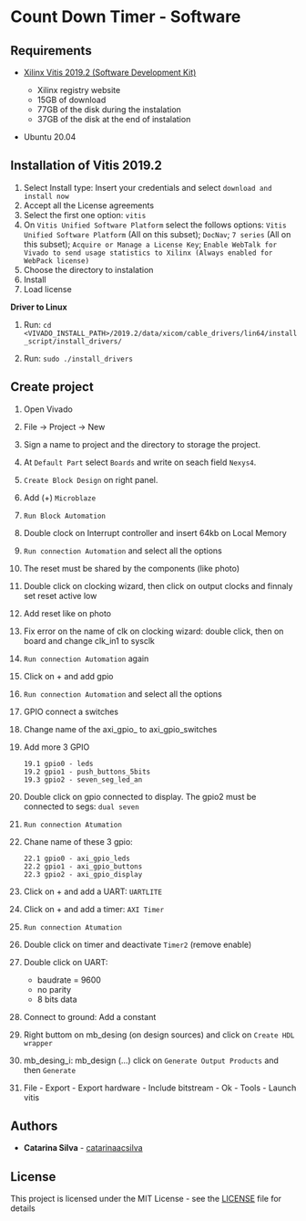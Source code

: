 # Count Down Timer - Software


## Requirements

- [Xilinx Vitis 2019.2 (Software Development Kit)](https://www.xilinx.com/support/download/index.html/content/xilinx/en/downloadNav/vitis.html)

    - Xilinx registry website
    - 15GB of download
    - 77GB of the disk during the instalation
    - 37GB of the disk at the end of instalation

- Ubuntu 20.04

## Installation of Vitis 2019.2

1. Select Install type: Insert your credentials and select `download and install now`
2. Accept all the License agreements
3. Select the first one option: `vitis`
4. On `Vitis Unified Software Platform` select the follows options: `Vitis Unified Software Platform` (All on this subset); `DocNav`; `7 series` (All on this subset); `Acquire or Manage a License Key`; `Enable WebTalk for Vivado to send usage statistics to Xilinx (Always enabled for WebPack license)`
5. Choose the directory to instalation
6. Install
7. Load license

**Driver to Linux** 

1. Run: `cd <VIVADO_INSTALL_PATH>/2019.2/data/xicom/cable_drivers/lin64/install_script/install_drivers/`

2. Run: `sudo ./install_drivers`


## Create project

1. Open Vivado

2. File -> Project -> New

3. Sign a name to project and the directory to storage the project.

4. At `Default Part` select `Boards` and write on seach field `Nexys4`.

5. `Create Block Design` on right panel.

6. Add (+) `Microblaze`

7. `Run Block Automation`

8. Double clock on Interrupt controller and insert 64kb on Local Memory

9. `Run connection Automation` and select all the options

10. The reset must be shared by the components (like photo)

11. Double click on clocking wizard, then click on output clocks and finnaly set reset active low

12. Add reset like on photo

13. Fix error on the name of clk on clocking wizard: double click, then on board and change clk_in1 to sysclk

14. `Run connection Automation` again

15. Click on + and add gpio

16. `Run connection Automation` and select all the options

17. GPIO connect a switches

18. Change name of the axi_gpio_ to axi_gpio_switches

19. Add more 3 GPIO

        19.1 gpio0 - leds
        19.2 gpio1 - push_buttons_5bits
        19.3 gpio2 - seven_seg_led_an

20. Double click on gpio connected to display. The gpio2 must be connected to segs: `dual seven`

21. `Run connection Atumation`

22. Chane name of these 3 gpio:

        22.1 gpio0 - axi_gpio_leds
        22.2 gpio1 - axi_gpio_buttons
        22.3 gpio2 - axi_gpio_display

23. Click on + and add a UART: `UARTLITE`

24. Click on + and add a timer: `AXI Timer`

25. `Run connection Atumation`

26. Double click on timer and deactivate `Timer2` (remove enable)

27. Double click on UART:

    - baudrate = 9600
    - no parity
    - 8 bits data

28. Connect to ground: Add a constant

29. Right buttom on mb_desing (on design sources) and click on `Create HDL wrapper`

30. mb_desing_i: mb_design (...) click on `Generate Output Products` and then `Generate`

31. File - Export - Export hardware - Include bitstream - Ok - Tools - Launch vitis

## Authors

* **Catarina Silva** - [catarinaacsilva](https://github.com/catarinaacsilva)

## License

This project is licensed under the MIT License - see the [LICENSE](LICENSE) file for details